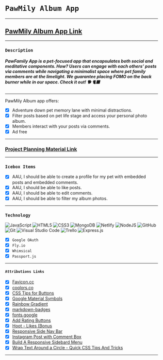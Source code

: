 # `PawMily Album App`
***


## [PawMily Album App Link](https://pawmily-album.fly.dev/)
---
### `Description`
##### PawFamily App is a pet-focused app that encapsulates both social and meditative components. How? Users can engage with each others’ posts via comments while navigating a minimalist space where pet family members are at the limelight. We guarantee placing FOMO on the back burner while in our space. Check it out! 🐕 🐈‍⬛
---
PawMily Album app offers:

- [x] Adventure down pet memory lane with minimal distractions. 
- [x] Filter posts based on pet life stage and access your personal photo album.
- [x] Members interact with your posts via comments.
- [x] Ad free
---

### [Project Planning Material Link](https://trello.com/b/1ixhu1oN/pawmily-album)

---

### `Icebox Items`

- [x] AAU, I should be able to create a profile for my pet with embedded posts and embedded comments. 
- [x] AAU, I should be able to like posts.
- [x] AAU, I should be able to edit comments.
- [x] AAU, I should be able to filter my album photos.

***
 ### `Technology` 

![JavaScript](https://img.shields.io/badge/javascript-%23323330.svg?style=for-the-badge&logo=javascript&logoColor=%23F7DF1E)
![HTML5](https://img.shields.io/badge/html5-%23E34F26.svg?style=for-the-badge&logo=html5&logoColor=white)
![CSS3](https://img.shields.io/badge/css3-%231572B6.svg?style=for-the-badge&logo=css3&logoColor=white)
![MongoDB](https://img.shields.io/badge/MongoDB-%234ea94b.svg?style=for-the-badge&logo=mongodb&logoColor=white)
![Netlify](https://img.shields.io/badge/netlify-%23000000.svg?style=for-the-badge&logo=netlify&logoColor=#00C7B7)
![NodeJS](https://img.shields.io/badge/node.js-6DA55F?style=for-the-badge&logo=node.js&logoColor=white)
![GitHub](https://img.shields.io/badge/github-%23121011.svg?style=for-the-badge&logo=github&logoColor=white)
![Git](https://img.shields.io/badge/git-%23F05033.svg?style=for-the-badge&logo=git&logoColor=white)
![Visual Studio Code](https://img.shields.io/badge/Visual%20Studio%20Code-0078d7.svg?style=for-the-badge&logo=visual-studio-code&logoColor=white)
![Trello](https://img.shields.io/badge/Trello-%23026AA7.svg?style=for-the-badge&logo=Trello&logoColor=white)
![Express.js](https://img.shields.io/badge/express.js-%23404d59.svg?style=for-the-badge&logo=express&logoColor=%2361DAFB)
- [x] `Google OAuth`
- [x] `Fly.io`
- [x] `Whimsical`
- [x] `Passport.js`
***

#### `Attributions Links`

- [x] [Favicon.cc](https://www.favicon.cc/) <br>
- [x] [coolors.co](https://coolors.co/gradients) <br>
- [x] [CSS Tips for Buttons](https://medium.com/) <br>
- [x] [Google Material Symbols](https://fonts.google.com/icons) <br>
- [x] [Rainbow Gradient](https://welearncode.com/rainbow-text/) <br>
- [x] [markdown-badges](https://github.com/Ileriayo/markdown-badges) <br>
- [x] [fonts.google](https://fonts.google.com/specimen/Dancing+Script) <br>
- [x] [Add Rating Buttons](https://youtu.be/20tJJAI6_oA?si=FHY0veTFNTHkk9Ys) <br>
- [x] [Hoot - Likes (Bonus](https://youtu.be/URaAMXYDc2U?si=Gtje_x21Y7D8V8Cp) <br>
- [x] [Responsive Side Nav Bar](https://www.youtube.com/watch?v=puOJox9p_YE&t=399s) <br>
- [x] [Instagram Post with Comment Box](https://www.youtube.com/watch?v=-N0Bew-0npk) <br>
- [x] [Build A Responsive Sidebard Menu](https://www.youtube.com/watch?v=uy1tgKOnPB0&t=646s) <br>
- [x] [Wrap Text Around a Circle - Quick CSS Tips And Tricks](https://www.youtube.com/watch?v=Gws3C4Phs2k) <br>
***